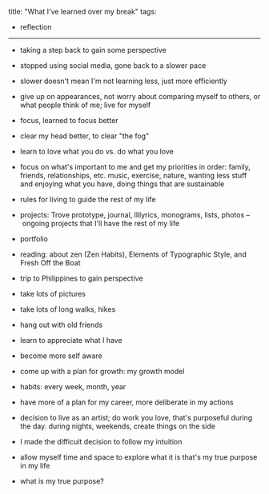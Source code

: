 title: "What I've learned over my break"
tags:
- reflection
---

- taking a step back to gain some perspective
- stopped using social media, gone back to a slower pace
- slower doesn't mean I'm not learning less, just more efficiently
- give up on appearances, not worry about comparing myself to others, or what people think of me; live for myself
- focus, learned to focus better
- clear my head better, to clear "the fog"
- learn to love what you do vs. do what you love
- focus on what's important to me and get my priorities in order: family, friends, relationships, etc. music, exercise, nature, wanting less stuff and enjoying what you have, doing things that are sustainable
- rules for living to guide the rest of my life

- projects: Trove prototype, journal, llllyrics, monograms, lists, photos – ongoing projects that I'll have the rest of my life
- portfolio
- reading: about zen (Zen Habits), Elements of Typographic Style, and Fresh Off the Boat

- trip to Philippines to gain perspective
- take lots of pictures
- take lots of long walks, hikes
- hang out with old friends
- learn to appreciate what I have

- become more self aware
- come up with a plan for growth: my growth model
- habits: every week, month, year

- have more of a plan for my career, more deliberate in my actions
- decision to live as an artist; do work you love, that's purposeful during the day. during nights, weekends, create things on the side

- I made the difficult decision to follow my intuition
- allow myself time and space to explore what it is that's my true purpose in my life

- what is my true purpose?